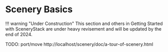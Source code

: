 # Scenery Basics

!!! warning "Under Construction"
    This section and others in Getting Started with SceneryStack are under heavy revisement
    and will be updated by the end of 2024.

TODO: port/move http://localhost/scenery/doc/a-tour-of-scenery.html
